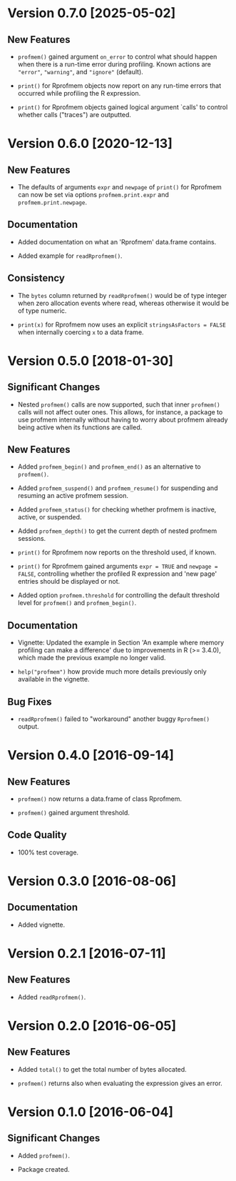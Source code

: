 # Version 0.7.0 [2025-05-02]

## New Features

 * `profmem()` gained argument `on_error` to control what should
   happen when there is a run-time error during profiling.  Known
   actions are `"error"`, `"warning"`, and `"ignore"` (default).

 * `print()` for Rprofmem objects now report on any run-time errors
   that occurred while profiling the R expression.

 * `print()` for Rprofmem objects gained logical argument `calls' to
   control whether calls ("traces") are outputted.


# Version 0.6.0 [2020-12-13]

## New Features

 * The defaults of arguments `expr` and `newpage` of `print()` for
   Rprofmem can now be set via options `profmem.print.expr` and
   `profmem.print.newpage`.

## Documentation

 * Added documentation on what an 'Rprofmem' data.frame contains.

 * Added example for `readRprofmem()`.

## Consistency

 * The `bytes` column returned by `readRprofmem()` would be of type
   integer when zero allocation events where read, whereas otherwise
   it would be of type numeric.

 * `print(x)` for Rprofmem now uses an explicit `stringsAsFactors =
   FALSE` when internally coercing `x` to a data frame.


# Version 0.5.0 [2018-01-30]

## Significant Changes

 * Nested `profmem()` calls are now supported, such that inner
   `profmem()` calls will not affect outer ones.  This allows, for
   instance, a package to use profmem internally without having to
   worry about profmem already being active when its functions are
   called.

## New Features
 
 * Added `profmem_begin()` and `profmem_end()` as an alternative to
   `profmem()`.

 * Added `profmem_suspend()` and `profmem_resume()` for suspending and
   resuming an active profmem session.

 * Added `profmem_status()` for checking whether profmem is inactive,
   active, or suspended.
   
 * Added `profmem_depth()` to get the current depth of nested profmem
   sessions.

 * `print()` for Rprofmem now reports on the threshold used, if known.

 * `print()` for Rprofmem gained arguments `expr = TRUE` and `newpage
   = FALSE`, controlling whether the profiled R expression and 'new
   page' entries should be displayed or not.

 * Added option `profmem.threshold` for controlling the default
   threshold level for `profmem()` and `profmem_begin()`.

## Documentation

 * Vignette: Updated the example in Section 'An example where memory
   profiling can make a difference' due to improvements in R (>=
   3.4.0), which made the previous example no longer valid.

 * `help("profmem")` how provide much more details previously only
   available in the vignette.

## Bug Fixes

 * `readRprofmem()` failed to "workaround" another buggy `Rprofmem()`
   output.
   
 
# Version 0.4.0 [2016-09-14]

## New Features

 * `profmem()` now returns a data.frame of class Rprofmem.
 
 * `profmem()` gained argument threshold.

## Code Quality

 * 100% test coverage.
 
 
# Version 0.3.0 [2016-08-06]

## Documentation

 * Added vignette.
 
 
# Version 0.2.1 [2016-07-11]

## New Features

 * Added `readRprofmem()`.
 
 
# Version 0.2.0 [2016-06-05]

## New Features

 * Added `total()` to get the total number of bytes allocated.
 
 * `profmem()` returns also when evaluating the expression gives an
   error.
 
 
# Version 0.1.0 [2016-06-04]

## Significant Changes

 * Added `profmem()`.
 
 * Package created.
